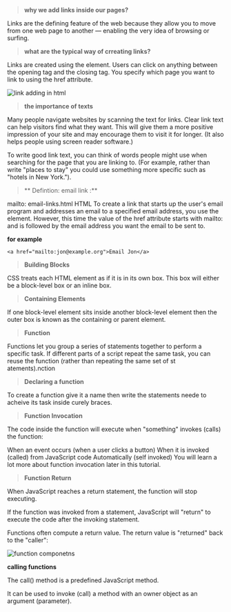 > **why we add links inside our pages?**

Links are the defining feature of the web because they allow you to move from one web page to another — enabling the very idea of browsing or surfing.

> **what are the typical way of crreating links?**

Links are created using the <a> element. Users can click on anything between the opening <a> tag and the closing </a> tag. You specify
which page you want to link to using the href attribute.

![link adding in html](https://i.ytimg.com/vi/5PUJJfRxMj8/maxresdefault.jpg)

> **the importance of texts**

Many people navigate websites by scanning the text for links. Clear link text can help visitors find what they want. This will give them a more positive impression of your site and may
encourage them to visit it for longer. (It also helps people using screen reader software.)

To write good link text, you can think of words people might use when searching for the page that you are linking to. (For example, rather than write "places to stay" you could use
something more specific such as "hotels in New York.").

> ** Defintion: email link :**

mailto: email-links.html HTML To create a link that starts up the user's email program and addresses an email to a specified email address, you use the <a> element. However, this time the value of the href attribute starts
with mailto: and is followed by the email address you want the email to be sent to.

**for example**

```<a href="mailto:jon@example.org">Email Jon</a>```

> **Building Blocks**

CSS treats each HTML element as if it is in its
own box. This box will either be a block-level
box or an inline box.

> **Containing Elements**

If one block-level element sits inside another
block-level element then the outer box is
known as the containing or parent element.

> **Function**

Functions let you group a series of statements together to perform a
specific task. If different parts of a script repeat the same task, you can
reuse the function (rather than repeating the same set of st atements).nction

> **Declaring a function**

To create a function give it a name then write the statements neede to acheive its task inside curely braces.

> **Function Invocation**

The code inside the function will execute when "something" invokes (calls) the function:

When an event occurs (when a user clicks a button)
When it is invoked (called) from JavaScript code
Automatically (self invoked)
You will learn a lot more about function invocation later in this tutorial.

> **Function Return**

When JavaScript reaches a return statement, the function will stop executing.

If the function was invoked from a statement, JavaScript will "return" to execute the code after the invoking statement.

Functions often compute a return value. The return value is "returned" back to the "caller":

![function componetns](https://www.bookofnetwork.com/images/javascript-images/JS_Function-declaration-definition-syntax_04Oct16_1331.png)

**calling functions**

The call() method is a predefined JavaScript method.

It can be used to invoke (call) a method with an owner object as an argument (parameter).